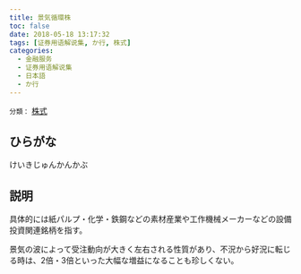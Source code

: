 ```yaml
---
title: 景気循環株
toc: false
date: 2018-05-18 13:17:32
tags: [证券用语解说集, か行, 株式]
categories:
  - 金融服务
  - 证券用语解说集
  - 日本語
  - か行
---
```


`分類：` [株式](/tags/株式/)

## ひらがな

けいきじゅんかんかぶ

## 説明

具体的には紙パルプ・化学・鉄鋼などの素材産業や工作機械メーカーなどの設備投資関連銘柄を指す。

景気の波によって受注動向が大きく左右される性質があり、不況から好況に転じる時は、2倍・3倍といった大幅な増益になることも珍しくない。
